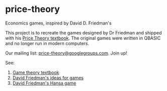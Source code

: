 # price-theory
Economics games, inspired by David D. Friedman's

This project is to recreate the games designed by Dr Friedman and shipped with his [Price Theory textbook](http://www.daviddfriedman.com/Academic/Price_Theory/PThy_ToC.html). The original games were written in QBASIC and no longer run in modern computers.

Our mailing list: [price-theory@googlegroups.com](https://groups.google.com/d/forum/price-theory). Join up!

See:

1. [Game theory textbook](http://www.daviddfriedman.com/Academic/Price_Theory/PThy_ToC.html)
2. [David Friedman's ideas for games](http://www.daviddfriedman.com/Living_Paper/living_paper.htm)
3. [David Friedman's Hansa game](http://www.daviddfriedman.com/Living_Paper/Hansa/hansa_instructions/hansa_instructions.htm)
